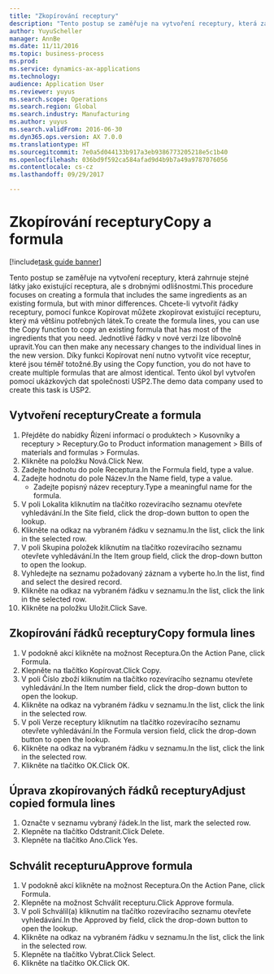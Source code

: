 ```yaml
--- 
title: "Zkopírování receptury"
description: "Tento postup se zaměřuje na vytvoření receptury, která zahrnuje stejné látky jako existující receptura, ale s drobnými odlišnostmi."
author: YuyuScheller
manager: AnnBe
ms.date: 11/11/2016
ms.topic: business-process
ms.prod: 
ms.service: dynamics-ax-applications
ms.technology: 
audience: Application User
ms.reviewer: yuyus
ms.search.scope: Operations
ms.search.region: Global
ms.search.industry: Manufacturing
ms.author: yuyus
ms.search.validFrom: 2016-06-30
ms.dyn365.ops.version: AX 7.0.0
ms.translationtype: HT
ms.sourcegitcommit: 7e0a5d044133b917a3eb9386773205218e5c1b40
ms.openlocfilehash: 036bd9f592ca584afad9d4b9b7a49a9787076056
ms.contentlocale: cs-cz
ms.lasthandoff: 09/29/2017

---
```

# <a name="copy-a-formula"></a><span data-ttu-id="d032f-103">Zkopírování receptury</span><span class="sxs-lookup"><span data-stu-id="d032f-103">Copy a formula</span></span>

[!include[task guide banner](../../includes/task-guide-banner.md)]

<span data-ttu-id="d032f-104">Tento postup se zaměřuje na vytvoření receptury, která zahrnuje stejné látky jako existující receptura, ale s drobnými odlišnostmi.</span><span class="sxs-lookup"><span data-stu-id="d032f-104">This procedure focuses on creating a formula that includes the same ingredients as an existing formula, but with minor differences.</span></span> <span data-ttu-id="d032f-105">Chcete-li vytvořit řádky receptury, pomocí funkce Kopírovat můžete zkopírovat existující recepturu, který má většinu potřebných látek.</span><span class="sxs-lookup"><span data-stu-id="d032f-105">To create the formula lines, you can use the Copy function to copy an existing formula that has most of the ingredients that you need.</span></span> <span data-ttu-id="d032f-106">Jednotlivé řádky v nové verzi lze libovolně upravit.</span><span class="sxs-lookup"><span data-stu-id="d032f-106">You can then make any necessary changes to the individual lines in the new version.</span></span> <span data-ttu-id="d032f-107">Díky funkci Kopírovat není nutno vytvořit více receptur, které jsou téměř totožné.</span><span class="sxs-lookup"><span data-stu-id="d032f-107">By using the Copy function, you do not have to create multiple formulas that are almost identical.</span></span> <span data-ttu-id="d032f-108">Tento úkol byl vytvořen pomocí ukázkových dat společnosti USP2.</span><span class="sxs-lookup"><span data-stu-id="d032f-108">The demo data company used to create this task is USP2.</span></span>


## <a name="create-a-formula"></a><span data-ttu-id="d032f-109">Vytvoření receptury</span><span class="sxs-lookup"><span data-stu-id="d032f-109">Create a formula</span></span>
1. <span data-ttu-id="d032f-110">Přejděte do nabídky Řízení informací o produktech > Kusovníky a receptury > Receptury.</span><span class="sxs-lookup"><span data-stu-id="d032f-110">Go to Product information management > Bills of materials and formulas > Formulas.</span></span>
2. <span data-ttu-id="d032f-111">Klikněte na položku Nová.</span><span class="sxs-lookup"><span data-stu-id="d032f-111">Click New.</span></span>
3. <span data-ttu-id="d032f-112">Zadejte hodnotu do pole Receptura.</span><span class="sxs-lookup"><span data-stu-id="d032f-112">In the Formula field, type a value.</span></span>
4. <span data-ttu-id="d032f-113">Zadejte hodnotu do pole Název.</span><span class="sxs-lookup"><span data-stu-id="d032f-113">In the Name field, type a value.</span></span>
    * <span data-ttu-id="d032f-114">Zadejte popisný název receptury.</span><span class="sxs-lookup"><span data-stu-id="d032f-114">Type a meaningful name for the formula.</span></span>  
5. <span data-ttu-id="d032f-115">V poli Lokalita kliknutím na tlačítko rozevíracího seznamu otevřete vyhledávání.</span><span class="sxs-lookup"><span data-stu-id="d032f-115">In the Site field, click the drop-down button to open the lookup.</span></span>
6. <span data-ttu-id="d032f-116">Klikněte na odkaz na vybraném řádku v seznamu.</span><span class="sxs-lookup"><span data-stu-id="d032f-116">In the list, click the link in the selected row.</span></span>
7. <span data-ttu-id="d032f-117">V poli Skupina položek kliknutím na tlačítko rozevíracího seznamu otevřete vyhledávání.</span><span class="sxs-lookup"><span data-stu-id="d032f-117">In the Item group field, click the drop-down button to open the lookup.</span></span>
8. <span data-ttu-id="d032f-118">Vyhledejte na seznamu požadovaný záznam a vyberte ho.</span><span class="sxs-lookup"><span data-stu-id="d032f-118">In the list, find and select the desired record.</span></span>
9. <span data-ttu-id="d032f-119">Klikněte na odkaz na vybraném řádku v seznamu.</span><span class="sxs-lookup"><span data-stu-id="d032f-119">In the list, click the link in the selected row.</span></span>
10. <span data-ttu-id="d032f-120">Klikněte na položku Uložit.</span><span class="sxs-lookup"><span data-stu-id="d032f-120">Click Save.</span></span>

## <a name="copy-formula-lines"></a><span data-ttu-id="d032f-121">Zkopírování řádků receptury</span><span class="sxs-lookup"><span data-stu-id="d032f-121">Copy formula lines</span></span>
1. <span data-ttu-id="d032f-122">V podokně akcí klikněte na možnost Receptura.</span><span class="sxs-lookup"><span data-stu-id="d032f-122">On the Action Pane, click Formula.</span></span>
2. <span data-ttu-id="d032f-123">Klepněte na tlačítko Kopírovat.</span><span class="sxs-lookup"><span data-stu-id="d032f-123">Click Copy.</span></span>
3. <span data-ttu-id="d032f-124">V poli Číslo zboží kliknutím na tlačítko rozevíracího seznamu otevřete vyhledávání.</span><span class="sxs-lookup"><span data-stu-id="d032f-124">In the Item number field, click the drop-down button to open the lookup.</span></span>
4. <span data-ttu-id="d032f-125">Klikněte na odkaz na vybraném řádku v seznamu.</span><span class="sxs-lookup"><span data-stu-id="d032f-125">In the list, click the link in the selected row.</span></span>
5. <span data-ttu-id="d032f-126">V poli Verze receptury kliknutím na tlačítko rozevíracího seznamu otevřete vyhledávání.</span><span class="sxs-lookup"><span data-stu-id="d032f-126">In the Formula version field, click the drop-down button to open the lookup.</span></span>
6. <span data-ttu-id="d032f-127">Klikněte na odkaz na vybraném řádku v seznamu.</span><span class="sxs-lookup"><span data-stu-id="d032f-127">In the list, click the link in the selected row.</span></span>
7. <span data-ttu-id="d032f-128">Klikněte na tlačítko OK.</span><span class="sxs-lookup"><span data-stu-id="d032f-128">Click OK.</span></span>

## <a name="adjust-copied-formula-lines"></a><span data-ttu-id="d032f-129">Úprava zkopírovaných řádků receptury</span><span class="sxs-lookup"><span data-stu-id="d032f-129">Adjust copied formula lines</span></span>
1. <span data-ttu-id="d032f-130">Označte v seznamu vybraný řádek.</span><span class="sxs-lookup"><span data-stu-id="d032f-130">In the list, mark the selected row.</span></span>
2. <span data-ttu-id="d032f-131">Klepněte na tlačítko Odstranit.</span><span class="sxs-lookup"><span data-stu-id="d032f-131">Click Delete.</span></span>
3. <span data-ttu-id="d032f-132">Klepněte na tlačítko Ano.</span><span class="sxs-lookup"><span data-stu-id="d032f-132">Click Yes.</span></span>

## <a name="approve-formula"></a><span data-ttu-id="d032f-133">Schválit recepturu</span><span class="sxs-lookup"><span data-stu-id="d032f-133">Approve formula</span></span>
1. <span data-ttu-id="d032f-134">V podokně akcí klikněte na možnost Receptura.</span><span class="sxs-lookup"><span data-stu-id="d032f-134">On the Action Pane, click Formula.</span></span>
2. <span data-ttu-id="d032f-135">Klepněte na možnost Schválit recepturu.</span><span class="sxs-lookup"><span data-stu-id="d032f-135">Click Approve formula.</span></span>
3. <span data-ttu-id="d032f-136">V poli Schválil(a) kliknutím na tlačítko rozevíracího seznamu otevřete vyhledávání.</span><span class="sxs-lookup"><span data-stu-id="d032f-136">In the Approved by field, click the drop-down button to open the lookup.</span></span>
4. <span data-ttu-id="d032f-137">Klikněte na odkaz na vybraném řádku v seznamu.</span><span class="sxs-lookup"><span data-stu-id="d032f-137">In the list, click the link in the selected row.</span></span>
5. <span data-ttu-id="d032f-138">Klepněte na tlačítko Vybrat.</span><span class="sxs-lookup"><span data-stu-id="d032f-138">Click Select.</span></span>
6. <span data-ttu-id="d032f-139">Klikněte na tlačítko OK.</span><span class="sxs-lookup"><span data-stu-id="d032f-139">Click OK.</span></span>


